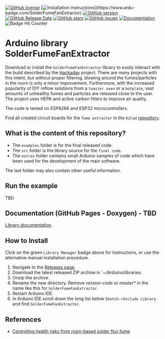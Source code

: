 
[![GitHub license](https://img.shields.io/github/license/berrak/SolderFumeFanExtractor.svg?logo=gnu&logoColor=ffffff)](https://github.com/berrak/SolderFumeFanExtractor/blob/master/LICENSE)
[![Installation instructions](https://www.ardu-badge.com/badge/SolderFumeFanExtractor.svg?)](https://www.ardu-badge.com/SolderFumeFanExtractor)
[![GitHub version](https://img.shields.io/github/release/berrak/SolderFumeFanExtractor.svg?logo=github&logoColor=ffffff)](https://github.com/berrak/SolderFumeFanExtractor/releases/latest)
[![GitHub Release Date](https://img.shields.io/github/release-date/berrak/SolderFumeFanExtractor.svg?logo=github&logoColor=ffffff)](https://github.com/berrak/SolderFumeFanExtractor/releases/latest)
[![GitHub stars](https://img.shields.io/github/stars/berrak/SolderFumeFanExtractor.svg?logo=github&logoColor=ffffff)](https://github.com/berrak/SolderFumeFanExtractor/stargazers)
[![GitHub issues](https://img.shields.io/github/issues/berrak/SolderFumeFanExtractor.svg?logo=github&logoColor=ffffff)](https://github.com/berrak/SolderFumeFanExtractor/issues)
[![Documentation](https://img.shields.io/badge/documentation-doxygen-green.svg)](http://berrak.github.io/SolderFumeFanExtractor/)
![Badge Hit Counter](https://visitor-badge.laobi.icu/badge?page_id=berrak_SolderFumeFanExtractor)

# Arduino library SolderFumeFanExtractor

Download or install the `SolderFumeFanExtractor` library to easily interact with the build described by the [Hackaday](https://hackaday.io/project/187925-solder-fume-extraction-station-deluxe-from-scrap) project. There are many projects with this intent, but without proper filtering, blowing around the fumes/particles in the room is only a minor improvement. Furthermore, with the increased popularity of DIY reflow solutions from a `toaster oven` or a `hotplate`, vast amounts of unhealthy fumes and particles are released close to the user. The project uses HEPA and active carbon filters to improve air quality.

The code is tested on ESP8266 and ESP32 microcontrollers.

Find all created circuit boards for the `fume extractor` in the `KiCad` [repository](https://github.com/berrak/solder-fume-extractor-hw).

## What is the content of this repository?

- The `examples` folder is for the final released code.
- The `src` folder is the library source for the `final code`.
- The `extras` folder contains small Arduino samples of code which have been used for the development of the main software.

The last folder may also contain other useful information.

## Run the example

TBD

## Documentation (GitHub Pages - Doxygen) - TBD

[Library documentation](https://berrak.github.io/SolderFumeFanExtractor/classSolderFumeFanExtractor.html).

## How to Install

Click on the green `Library Manager` badge above for instructions,
or use the alternative manual installation procedure.

1. Navigate to the [Releases page](https://github.com/berrak/SolderFumeFanExtractor/releases).
1. Download the latest released ZIP archive in `~/Arduino/libraries.
1. Unzip the archive.
1. Rename the new directory. Remove _version-code_ or _master_* in the name like this for `SolderFumeFanExtractor`.
1. Restart Arduino IDE.
1. In Arduino IDE scroll down the long list below `Sketch->Include Library` and find `SolderFumeFanExtractor`.

## References

- [Controlling health risks from rosin-based solder flux fume](https://www.hse.gov.uk/pubns/indg249.pdf)
